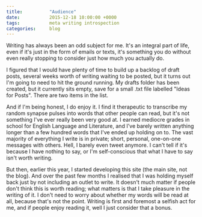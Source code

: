 ```yaml
---
title:          "Audience"
date:           2015-12-18 10:00:00 +0000
tags:           meta writing introspection
categories:     blog
---
```

Writing has always been an odd subject for me. It's an integral part of life, even if it's just in the form of emails or texts, it's something you do without even really stopping to consider just how much you actually do.

<!-- Read More -->

I figured that I would have plenty of time to build up a backlog of draft posts, several weeks worth of writing waiting to be posted, but it turns out I'm going to need to hit the ground running. My drafts folder has been created, but it currently sits empty, save for a small .txt file labelled "Ideas for Posts". There are two items in the list.

And if I'm being honest, I do enjoy it. I find it therapeutic to transcribe my random synapse pulses into words that other people can read, but it's not something I've ever really been very good at. I earned mediocre grades in school for English Language and Literature, and I've barely written anything longer than a few hundred words that I've ended up holding on to. The vast majority of everything I write is in private; short, personal, one-on-one messages with others. Hell, I barely even tweet anymore. I can't tell if it's because I have nothing to say, or I'm self-conscious that what I have to say isn't worth writing.

But then, earlier this year, I started developing this site (the main site, not the blog). And over the past few months I realised that I was holding myself back just by not including an outlet to write. It doesn't much matter if people don't think this is worth reading; what matters is that I take pleasure in the writing of it. I don't need to worry about whether my words will be read at all, because that's not the point. Writing is first and foremost a selfish act for me, and if people enjoy reading it, well I just consider that a bonus.